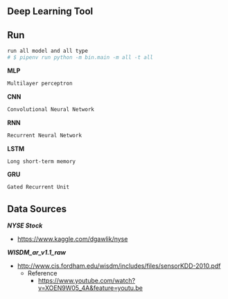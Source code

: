 ## Deep Learning Tool

## Run

```bash
run all model and all type
# $ pipenv run python -m bin.main -m all -t all
```

**MLP**

```bash
Multilayer perceptron
```

**CNN**
```bash
Convolutional Neural Network
```

**RNN**
```bash
Recurrent Neural Network
```


**LSTM**
```bash
Long short-term memory
```

**GRU**
```bash
Gated Recurrent Unit
```

## Data Sources

***NYSE Stock***
- https://www.kaggle.com/dgawlik/nyse

***WISDM_ar_v1.1_raw***
- http://www.cis.fordham.edu/wisdm/includes/files/sensorKDD-2010.pdf
    - Reference
        - https://www.youtube.com/watch?v=XOEN9W05_4A&feature=youtu.be